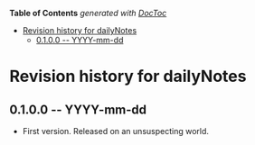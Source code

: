 <!-- START doctoc generated TOC please keep comment here to allow auto update -->
<!-- DON'T EDIT THIS SECTION, INSTEAD RE-RUN doctoc TO UPDATE -->
**Table of Contents**  *generated with [DocToc](https://github.com/thlorenz/doctoc)*

- [Revision history for dailyNotes](#revision-history-for-dailynotes)
  - [0.1.0.0 -- YYYY-mm-dd](#0100----yyyy-mm-dd)

<!-- END doctoc generated TOC please keep comment here to allow auto update -->

# Revision history for dailyNotes

## 0.1.0.0 -- YYYY-mm-dd

* First version. Released on an unsuspecting world.
